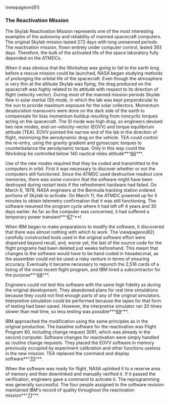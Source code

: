 \newpageon{81}

### The Reactivation Mission

The Skylab Reactivation Mission represents one of the most
interesting examples of the autonomy and reliability of manned
spacecraft computers. The original Skylab mission lasted 272 days with
long unmanned periods. The reactivation mission, flown entirely under
computer control, lasted 393 days. Therefore, the bulk of the activated
life of the space laboratory fully depended on the ATMDCs.

When it was obvious that the Workshop was going to fall to the earth
long before a rescue mission could be launched, NASA began studying
methods of prolonging the orbital life of the spacecraft. Even though
the atmosphere is very thin at the altitude Skylab was flying, the drag
produced on the spacecraft was highly related to its attitude with
respect to its direction of flight (velocity vector). During most of the
manned mission periods Skylab flew in solar inertial (SI) mode, in which
the lab was kept perpendicular to the sun to provide maximum exposure
for the solar collectors. Momentum desaturation maneuvers were done on
the dark side of the earth to compensate for bias momentum buildup
resulting from noncyclic torques acting on the spacecraft. The SI mode
was high drag, so engineers devised two new modes,
end-on-velocity-vector (EOVV) and torque equilibrium attitude (TEA).
EOVV pointed the narrow end of the lab in the direction of flight,
minimizing the aerodynamic drag on the vehicle. TEA could control the
re-entry, using the gravity gradient and gyroscopic torques to
counterbalance the aerodynamic torque. Only in this way could the
Workshop be controlled below 140 nautical miles
altitude**^[66](Source3.html)^**.

Use of the new modes required that they be coded and transmitted to the
computers in orbit. First it was necessary to discover whether or not
the computers still functioned. Since the ATMDC used destructive readout
core memories, there was some concern that the software might have been
destroyed during restart tests if the refreshment hardware had failed.
On March 6, 1978, NASA engineers at the Bermuda tracking station ordered
portions of Skylab to activate. On March 11, the ATMDC powered up for 5
minutes to obtain telemetry confirmation that it was still functioning.
The software resumed the program cycle where it had left off 4 years and
30 days earlier. As far as the computer was concerned, it had suffered a
temporary power transient**^[67](Source3.html)^**!

When IBM began to make preparations to modify the software, it
discovered that there was almost nothing with which to work. The
\newpageon{82} carefully constructed tools used in the original software
effort were dispersed beyond recall, and, worse yet, the last of the
source code for the flight programs had been deleted just weeks
beforehand. This meant that changes to the software would have to be
hand coded in hexadecimal, as the assembler could not be used-a risky
venture in terms of ensuring accuracy. Eventually it became necessary to
repunch the 2,516 cards of a listing of the most recent flight program,
and IBM hired a subcontractor for the purpose**^[68](Source3.html)^**.

Engineers could not test this software with the same high fidelity as
during the original development. They abandoned plans for real time
simulations because they could not find enough parts of any of the
original simulators. Interpretive simulation could be performed because
the tapes for that form of testing had been saved. However, the
interpretive simulator ran 20 times slower than real time, so less
testing was possible**^[69](Source3.html)^**.

IBM approached the modification using the same principles as in the
original production. The baseline software for the reactivation was
Flight Program 80, including change request 3091, which was already in
the second computer. Software changes for reactivation were simply
handled as routine change requests. They placed the EOVV software in
memory previously occupied by experiment calibration and other functions
useless in the new mission. TEA replaced the command and display
software**^[70](Source3.html)^**.

When the software was ready for flight, NASA uplinked it to a reserve
area of memory and then downlinked and manually verified it. If it
passed the verification, engineers gave a command to activate it. The
reprogramming was generally successful. The four people assigned to the
software revision maintained IBM's record of quality throughout the
reactivation mission**^[71](Source3.html)^**.

